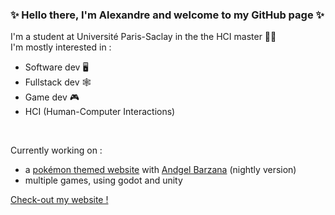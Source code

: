 ### ✨ Hello there, I'm Alexandre and welcome to my GitHub page ✨

I'm a student at Université Paris-Saclay in the the HCI master 👨‍💻
<br>
I'm mostly interested in : 
<br>
- Software dev 🖥
- Fullstack dev 🕸
- Game dev 🎮
- HCI (Human-Computer Interactions)
<br>

Currently working on : 
- a [pokémon themed website](https://pokeviewer.com/) with [Andgel Barzana](https://github.com/voolak) (nightly version)
- multiple games, using godot and unity

[Check-out my website !](https://aciorascu.me)
